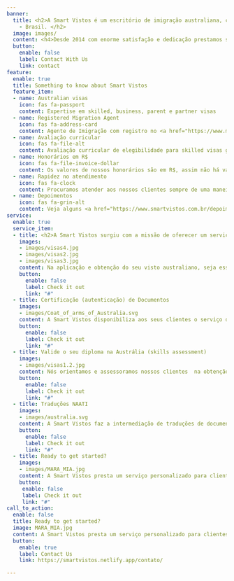 ```yaml
---
banner:
  title: <h2>A Smart Vistos é um escritório de imigração australiana, com sede em Campinas
    - Brasil. </h2>
  image: images/
  content: <h4>Desde 2014 com enorme satisfação e dedicação prestamos serviços de assessoria imigratória para pessoas interessadas em viver e trabalhar na Austrália. </h4>
  button:
    enable: false
    label: Contact With Us
    link: contact
feature:
  enable: true
  title: Something to know about Smart Vistos
  feature_item:
  - name: Australian visas
    icon: fas fa-passport
    content: Expertise em skilled, business, parent e partner visas
  - name: Registered Migration Agent
    icon: fas fa-address-card
    content: Agente de Imigração com registro no <a href="https://www.mara.gov.au/" target="_blank">OMARA</a>
  - name: Avaliação curricular
    icon: fas fa-file-alt
    content: Avaliação curricular de elegibilidade para skilled visas gratuita
  - name: Honorários em R$
    icon: fas fa-file-invoice-dollar
    content: Os valores de nossos honorários são em R$, assim não há variação cambial e nem IOF
  - name: Rapidez no atendimento
    icon: fas fa-clock
    content: Procuramos atender aos nossos clientes sempre de uma maneira rápida
  - name: Depoimentos 
    icon: fas fa-grin-alt
    content: Veja alguns <a href="https://www.smartvistos.com.br/depoimentos/">depoimentos</a> de clientes satisfeitos com a Smart Vistos
service:
  enable: true
  service_item:
  - title: <h2>A Smart Vistos surgiu com a missão de oferecer um serviço especializado em imigração para a Austrália</h2>
    images:
    - images/visas4.jpg
    - images/visas2.jpg
    - images/visas3.jpg
    content: Na aplicação e obtenção do seu visto australiano, seja esse um visto permanente ou temporário, você será sempre assessorado em todas as etapas do processo, por um Australian Registered Migration Agent.
    button:
      enable: false
      label: Check it out
      link: "#"
  - title: Certificação (autenticação) de Documentos
    images:
    - images/Coat_of_arms_of_Australia.svg
    content: A Smart Vistos disponibiliza aos seus clientes o serviço de certificação (autenticação) de cópias dos documentos originais e quando solicitados serão enviados juntamente com a aplicação do visto ao <a href="https://immi.homeaffairs.gov.au/" target="_blank">Departamento de Imigração Australiano</a>.<br> Os documentos são certificados (autenticados) por um Agente Registrado de Imigração Australiana, o qual é um profissional autorizado pela legislação australiana a certificar (autenticar) documentos de caráter imigratório.
    button:
      enable: false
      label: Check it out
      link: "#"
  - title: Valide o seu diploma na Austrália (skills assessment)
    images:
    - images/visas1.2.jpg
    content: Nós orientamos e assessoramos nossos clientes  na obtenção da validação de suas qualificações e experiências profissionais(skills assessment) nos respectivos órgãos australianos responsáveis por esses procedimentos tais como <a href="https://www.engineersaustralia.org.au/" target="_blank">Engineers Australia</a>; <a href="https://www.acs.org.au/" target="_blank"> Australian Computer Society</a>; <a href="https://www.vetassess.com.au/" target="_blank"> Vetassess</a>; <a href="https://www.adc.org.au/" target="_blank"> Australian Dental Council</a> ; <a href="https://www.aaca.org.au/" target="_blank"> Architects Accreditation Council of Australia </a>; <a href="https://www.tradesrecognitionaustralia.gov.au/" target="_blank"> Trades Recognition Australia</a> e outros.<br> Essa etapa do processo, é um dos pré-requisitos para fazer a aplicação de qualquer modalidade de visto do programa Skilled Migration.
    button:
      enable: false
      label: Check it out
      link: "#"
  - title: Traduções NAATI
    images:
    - images/australia.svg
    content: A Smart Vistos faz a intermediação de traduções de documentos junto a tradutores <a href="https://www.naati.com.au/" target="_blank">NAATI</a> (credenciados na Austrália), no intuito de proporcionar aos nossos clientes comodidade e rapidez nas traduções de documentos português <> inglês.<br> Um outro ponto para destacar é a aceitabilidade dos documentos traduzidos via tradutor <a href="https://www.naati.com.au/" target="_blank">NAATI</a> por instituições australianas. 
    button:
      enable: false
      label: Check it out
      link: "#"
  - title: Ready to get started?
    images: 
    - images/MARA_MIA.jpg 
    content: A Smart Vistos presta um serviço personalizado para clientes interessados na obtenção de vistos permanentes (permanent residence visas) e temporários (temporary visas) para a Austrália.<br> Analisamos a situação de cada cliente através de uma entrevista, onde avaliamos as reais possibilidades de sucesso na obtenção de um determinado visto, seja esse temporário ou permanente.<br> Sempre buscamos adotar a melhor solução e estratégia para a aplicação de seu visto junto ao departamento de imigração australiano. Oferecemos suporte e acompanhamento em toda a etapa do processo.
    button:
     enable: false
     label: Check it out
     link: "#"
call_to_action:
  enable: false
  title: Ready to get started?
  image: MARA_MIA.jpg
  content: A Smart Vistos presta um serviço personalizado para clientes interessados na obtenção de vistos permanentes (permanent residence visas) e temporários (temporary visas) para a Austrália.<br> Analisamos a situação de cada cliente através de uma entrevista, onde avaliamos as reais possibilidades de sucesso na obtenção de um determinado visto, seja esse temporário ou permanente.<br> Sempre buscamos adotar a melhor solução e estratégia para a aplicação de seu visto junto ao departamento de imigração australiano. Oferecemos suporte e acompanhamento em toda a etapa do processo. 
  button:
    enable: true
    label: Contact Us
    link: https://smartvistos.netlify.app/contato/

---
```

